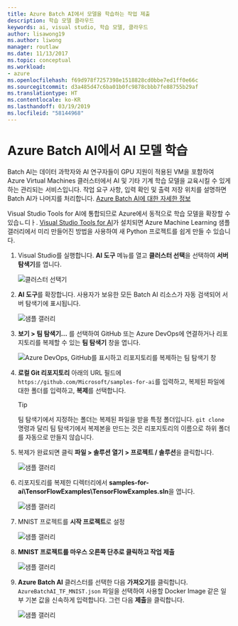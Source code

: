 ```yaml
---
title: Azure Batch AI에서 모델을 학습하는 작업 제출
description: 학습 모델 클라우드
keywords: ai, visual studio, 학습 모델, 클라우드
author: lisawong19
ms.author: liwong
manager: routlaw
ms.date: 11/13/2017
ms.topic: conceptual
ms.workload:
- azure
ms.openlocfilehash: f69d978f7257398e1518828cd0bbe7ed1ff0e66c
ms.sourcegitcommit: d3a485d47c6ba01b0fc9878cbbb7fe88755b29af
ms.translationtype: HT
ms.contentlocale: ko-KR
ms.lasthandoff: 03/19/2019
ms.locfileid: "58144968"
---
```

# <a name="train-ai-models-in-azure-batch-ai"></a>Azure Batch AI에서 AI 모델 학습

Batch AI는 데이터 과학자와 AI 연구자들이 GPU 지원이 적용된 VM을 포함하여 Azure Virtual Machines 클러스터에서 AI 및 기타 기계 학습 모델을 교육시킬 수 있게 하는 관리되는 서비스입니다. 작업 요구 사항, 입력 확인 및 출력 저장 위치를 설명하면 Batch AI가 나머지를 처리합니다. [Azure Batch AI에 대한 자세한 정보](https://docs.microsoft.com/azure/batch-ai/overview)

Visual Studio Tools for AI에 통합되므로 Azure에서 동적으로 학습 모델을 확장할 수 있습ㄴ디ㅏ.  [Visual Studio Tools for AI](installation.md)가 설치되면 Azure Machine Learning 샘플 갤러리에서 미리 만들어진 방법을 사용하여 새 Python 프로젝트를 쉽게 만들 수 있습니다.

1. Visual Studio를 실행합니다. **AI 도구** 메뉴를 열고 **클러스터 선택**을 선택하여 **서버 탐색기**를 엽니다.

    ![클러스터 선택기](media/train-model/select-cluster.png)

2. **AI 도구**를 확장합니다. 사용자가 보유한 모든 Batch AI 리소스가 자동 검색되어 서버 탐색기에 표시됩니다.

    ![샘플 갤러리](media/train-model/batchai.png)

3. **보기 > 팀 탐색기...** 를 선택하여 GitHub 또는 Azure DevOps에 연결하거나 리포지토리를 복제할 수 있는 **팀 탐색기** 창을 엽니다.

    ![Azure DevOps, GitHub를 표시하고 리포지토리를 복제하는 팀 탐색기 창](media/train-model/team-explorer-devops.png)

4. **로컬 Git 리포지토리** 아래의 URL 필드에 `https://github.com/Microsoft/samples-for-ai`를 입력하고, 복제된 파일에 대한 폴더를 입력하고, **복제**를 선택합니다.

    > [!Tip]
    > 팀 탐색기에서 지정하는 폴더는 복제된 파일을 받을 특정 폴더입니다. `git clone` 명령과 달리 팀 탐색기에서 복제본을 만드는 것은 리포지토리의 이름으로 하위 폴더를 자동으로 만들지 않습니다.

5. 복제가 완료되면 클릭 **파일 > 솔루션 열기 > 프로젝트 / 솔루션**을 클릭합니다.

    ![샘플 갤러리](media/train-model/open-solution.png)

6. 리포지토리를 복제한 디렉터리에서 **samples-for-ai\TensorFlowExamples\TensorFlowExamples.sln**을 엽니다.

    ![샘플 갤러리](media/train-model/tensorflowexamples.png)

7. MNIST 프로젝트를 **시작 프로젝트**로 설정

    ![샘플 갤러리](media/train-model/mnist-startup.png)

8. <strong>**MNIST 프로젝트**를 마우스 오른쪽 단추로 클릭하고 **작업 제출**</strong>

    ![샘플 갤러리](media/train-model/submit-job.png)
9. **Azure Batch AI** 클러스터를 선택한 다음 **가져오기**를 클릭합니다. `AzureBatchAI_TF_MNIST.json` 파일을 선택하여 사용할 Docker Image 같은 일부 기본 값을 신속하게 입력합니다. 그런 다음 **제출**을 클릭합니다.

    ![샘플 갤러리](media/train-model/submit-batch.png)

